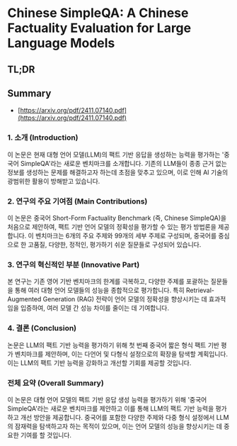 # Chinese SimpleQA: A Chinese Factuality Evaluation for Large Language Models
## TL;DR
## Summary
- [https://arxiv.org/pdf/2411.07140.pdf](https://arxiv.org/pdf/2411.07140.pdf)

### 1. 소개 (Introduction)
이 논문은 현재 대형 언어 모델(LLM)의 팩트 기반 응답을 생성하는 능력을 평가하는 '중국어 SimpleQA'라는 새로운 벤치마크를 소개합니다. 기존의 LLM들이 종종 근거 없는 정보를 생성하는 문제를 해결하고자 하는데 초점을 맞추고 있으며, 이로 인해 AI 기술의 광범위한 활용이 방해받고 있습니다.

### 2. 연구의 주요 기여점 (Main Contributions)
이 논문은 중국어 Short-Form Factuality Benchmark (즉, Chinese SimpleQA)을 처음으로 제안하여, 팩트 기반 언어 모델의 정확성을 평가할 수 있는 평가 방법론을 제공합니다. 이 벤치마크는 6개의 주요 주제와 99개의 세부 주제로 구성되며, 중국어를 중심으로 한 고품질, 다양한, 정적인, 평가하기 쉬운 질문들로 구성되어 있습니다.

### 3. 연구의 혁신적인 부분 (Innovative Part)
본 연구는 기존 영어 기반 벤치마크의 한계를 극복하고, 다양한 주제를 포괄하는 질문들을 통해 여러 대형 언어 모델들의 성능을 종합적으로 평가합니다. 특히 Retrieval-Augmented Generation (RAG) 전략이 언어 모델의 정확성을 향상시키는 데 효과적임을 입증하여, 여러 모델 간 성능 차이를 줄이는 데 기여합니다.

### 4. 결론 (Conclusion)
논문은 LLM의 팩트 기반 능력을 평가하기 위해 첫 번째 중국어 짧은 형식 팩트 기반 평가 벤치마크를 제안하며, 이는 다언어 및 다형식 설정으로의 확장을 탐색할 계획입니다. 이는 LLM의 팩트 기반 능력을 강화하고 개선할 기회를 제공할 것입니다.

### 전체 요약 (Overall Summary)
이 논문은 대형 언어 모델의 팩트 기반 응답 생성 능력을 평가하기 위해 '중국어 SimpleQA'라는 새로운 벤치마크를 제안하고 이를 통해 LLM의 팩트 기반 능력을 평가하고 개선 방안을 제공합니다. 중국어를 포함한 다양한 주제와 다중 형식 설정에서 LLM의 잠재력을 탐색하고자 하는 목적이 있으며, 이는 언어 모델의 성능을 향상시키는 데 중요한 기여를 할 것입니다.